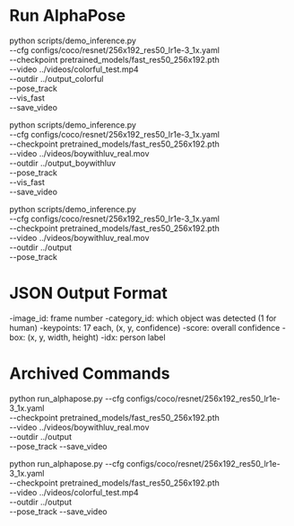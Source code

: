 # Run AlphaPose
python scripts/demo_inference.py \
  --cfg configs/coco/resnet/256x192_res50_lr1e-3_1x.yaml \
  --checkpoint pretrained_models/fast_res50_256x192.pth \
  --video ../videos/colorful_test.mp4 \
  --outdir ../output_colorful \
  --pose_track \
  --vis_fast \
  --save_video

python scripts/demo_inference.py \
  --cfg configs/coco/resnet/256x192_res50_lr1e-3_1x.yaml \
  --checkpoint pretrained_models/fast_res50_256x192.pth \
  --video ../videos/boywithluv_real.mov \
  --outdir ../output_boywithluv \
  --pose_track \
  --vis_fast \
  --save_video

python scripts/demo_inference.py \
  --cfg configs/coco/resnet/256x192_res50_lr1e-3_1x.yaml \
  --checkpoint pretrained_models/fast_res50_256x192.pth \
  --video ../videos/boywithluv_real.mov \
  --outdir ../output \
  --pose_track

# JSON Output Format
-image_id: frame number
-category_id: which object was detected (1 for human)
-keypoints: 17 each, (x, y, confidence)
-score: overall confidence
-box: (x, y, width, height)
-idx: person label

# Archived Commands
python run_alphapose.py --cfg configs/coco/resnet/256x192_res50_lr1e-3_1x.yaml \
    --checkpoint pretrained_models/fast_res50_256x192.pth \
    --video ../videos/boywithluv_real.mov \
    --outdir ../output \
    --pose_track --save_video

python run_alphapose.py --cfg configs/coco/resnet/256x192_res50_lr1e-3_1x.yaml \
    --checkpoint pretrained_models/fast_res50_256x192.pth \
    --video ../videos/colorful_test.mp4 \
    --outdir ../output \
    --pose_track --save_video
